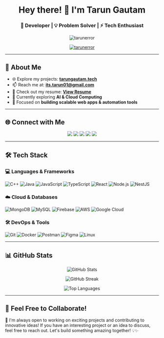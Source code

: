 <h1 align="center">Hey there! 👋 I'm Tarun Gautam</h1>
<h3 align="center">🚀 Developer | 💡 Problem Solver | ⚡ Tech Enthusiast</h3>

<p align="center">
  <img src="https://komarev.com/ghpvc/?username=tarunerror&label=Profile%20views&color=0e75b6&style=flat" alt="tarunerror" />
</p>

<p align="center">
  <a href="https://github.com/ryo-ma/github-profile-trophy">
    <img src="https://github-profile-trophy.vercel.app/?username=tarunerror&theme=onedark&no-frame=true&column=6" alt="tarunerror" />
  </a>
</p>

---

## 🚀 About Me

- 🌐 Explore my projects: **[tarungautam.tech](https://tarungautam.tech/)**  
- 📫 Reach me at: **its.tarun01@gmail.com**  
- 📄 Check out my resume: [**View Resume**](https://drive.google.com/file/d/17kKu1SH8tWowq36nPMSx6wNhBWdokjhD/view?usp=sharing)  
- 🌱 Currently exploring **AI & Cloud Computing**
- 🎯 Focused on **building scalable web apps & automation tools**

---

## 🌐 Connect with Me  

<p align="center">
  <a href="https://linkedin.com/in/tarunerror"><img src="https://img.shields.io/badge/LinkedIn-%230077B5.svg?style=for-the-badge&logo=linkedin&logoColor=white"></a>
  <a href="https://instagram.com/tan.error"><img src="https://img.shields.io/badge/Instagram-%23E4405F.svg?style=for-the-badge&logo=instagram&logoColor=white"></a>
  <a href="https://www.codechef.com/users/tarungautam"><img src="https://img.shields.io/badge/CodeChef-%2396001B.svg?style=for-the-badge&logo=codechef&logoColor=white"></a>
  <a href="https://www.hackerrank.com/its_tarun01"><img src="https://img.shields.io/badge/HackerRank-%232EC866.svg?style=for-the-badge&logo=hackerrank&logoColor=white"></a>
  <a href="https://www.leetcode.com/tan_error"><img src="https://img.shields.io/badge/LeetCode-%23FFA116.svg?style=for-the-badge&logo=leetcode&logoColor=white"></a>
</p>

---

## 🛠️ Tech Stack  

### 💻 Languages & Frameworks  
![C++](https://img.shields.io/badge/C++-00599C?style=for-the-badge&logo=c%2B%2B&logoColor=white)
![Java](https://img.shields.io/badge/Java-ED8B00?style=for-the-badge&logo=java&logoColor=white)
![JavaScript](https://img.shields.io/badge/JavaScript-F7DF1E?style=for-the-badge&logo=javascript&logoColor=black)
![TypeScript](https://img.shields.io/badge/TypeScript-007ACC?style=for-the-badge&logo=typescript&logoColor=white)
![React](https://img.shields.io/badge/React-20232A?style=for-the-badge&logo=react&logoColor=61DAFB)
![Node.js](https://img.shields.io/badge/Node.js-339933?style=for-the-badge&logo=node.js&logoColor=white)
![NestJS](https://img.shields.io/badge/NestJS-E0234E?style=for-the-badge&logo=nestjs&logoColor=white)

### ☁️ Cloud & Databases  
![MongoDB](https://img.shields.io/badge/MongoDB-4EA94B?style=for-the-badge&logo=mongodb&logoColor=white)
![MySQL](https://img.shields.io/badge/MySQL-4479A1?style=for-the-badge&logo=mysql&logoColor=white)
![Firebase](https://img.shields.io/badge/Firebase-ffca28?style=for-the-badge&logo=firebase&logoColor=black)
![AWS](https://img.shields.io/badge/AWS-FF9900?style=for-the-badge&logo=amazonaws&logoColor=white)
![Google Cloud](https://img.shields.io/badge/Google_Cloud-4285F4?style=for-the-badge&logo=google-cloud&logoColor=white)

### 🛠️ DevOps & Tools  
![Git](https://img.shields.io/badge/Git-F05032?style=for-the-badge&logo=git&logoColor=white)
![Docker](https://img.shields.io/badge/Docker-2496ED?style=for-the-badge&logo=docker&logoColor=white)
![Postman](https://img.shields.io/badge/Postman-FF6C37?style=for-the-badge&logo=postman&logoColor=white)
![Figma](https://img.shields.io/badge/Figma-F24E1E?style=for-the-badge&logo=figma&logoColor=white)
![Linux](https://img.shields.io/badge/Linux-FCC624?style=for-the-badge&logo=linux&logoColor=black)

---

## 📊 GitHub Stats  

<p align="center">
  <img src="https://github-readme-stats.vercel.app/api?username=tarunerror&show_icons=true&theme=radical" alt="GitHub Stats" />
</p>

<p align="center">
  <img src="https://github-readme-streak-stats.herokuapp.com/?user=tarunerror&theme=radical" alt="GitHub Streak" />
</p>

<p align="center">
  <img src="https://github-readme-stats.vercel.app/api/top-langs/?username=tarunerror&layout=compact&theme=radical" alt="Top Languages" />
</p>

---

## 🤝 Feel Free to Collaborate!  
🚀 I'm always open to working on exciting projects and contributing to innovative ideas! If you have an interesting project or an idea to discuss, feel free to reach out. Let's build something amazing together! 💡✨
